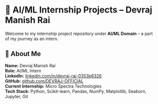 # 🚀 AI/ML Internship Projects – Devraj Manish Rai

Welcome to my internship project repository under **AI/ML Domain** – a part of my journey as an intern.
## 📌 About Me

**Name:** Devraj Manish Rai  
**Role:** AI/ML Intern  
**LinkedIn:** [linkedin.com/in/devraj-rai-0353b6326](https://linkedin.com/in/devraj-rai-0353b6326)  
**GitHub:** [github.com/DEVRAJ-OFFICIAL](https://github.com/DEVRAJ-OFFICIAL)  
**Current Internship:** Micro Spectra Technologies  
**Tech Stack:** Python, Scikit-learn, Pandas, NumPy, Matplotlib, Seaborn, Jupyter, Git
